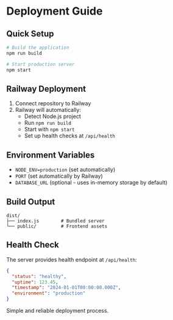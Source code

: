 # Deployment Guide

## Quick Setup

```bash
# Build the application
npm run build

# Start production server
npm start
```

## Railway Deployment

1. Connect repository to Railway
2. Railway will automatically:
   - Detect Node.js project
   - Run `npm run build` 
   - Start with `npm start`
   - Set up health checks at `/api/health`

## Environment Variables

- `NODE_ENV=production` (set automatically)
- `PORT` (set automatically by Railway)
- `DATABASE_URL` (optional - uses in-memory storage by default)

## Build Output

```
dist/
├── index.js        # Bundled server
└── public/         # Frontend assets
```

## Health Check

The server provides health endpoint at `/api/health`:

```json
{
  "status": "healthy",
  "uptime": 123.45,
  "timestamp": "2024-01-01T00:00:00.000Z",
  "environment": "production"
}
```

Simple and reliable deployment process.
